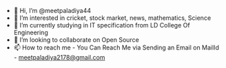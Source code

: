 - 👋 Hi, I’m @meetpaladiya44
- 👀 I’m interested in cricket, stock market, news, mathematics, Science
- 🌱 I’m currently studying in IT specification from LD College Of Engineering
- 💞️ I’m looking to collaborate on Open Source
- 📫 How to reach me - You Can Reach Me via Sending an Email on MailId - meetpaladiya2178@gmail.com

<!---
meetpaladiya44/meetpaladiya44 is a ✨ special ✨ repository because its `README.md` (this file) appears on your GitHub profile.
You can click the Preview link to take a look at your changes.
--->
